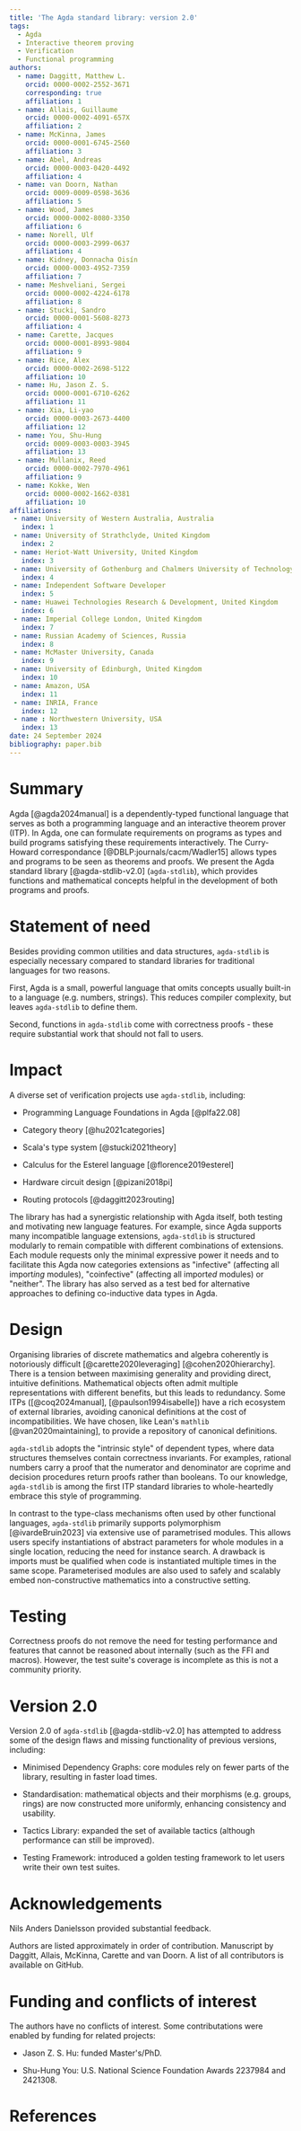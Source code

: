 ```yaml
---
title: 'The Agda standard library: version 2.0'
tags:
  - Agda
  - Interactive theorem proving
  - Verification
  - Functional programming
authors:
  - name: Daggitt, Matthew L.
    orcid: 0000-0002-2552-3671
    corresponding: true
    affiliation: 1
  - name: Allais, Guillaume
    orcid: 0000-0002-4091-657X
    affiliation: 2
  - name: McKinna, James
    orcid: 0000-0001-6745-2560
    affiliation: 3
  - name: Abel, Andreas
    orcid: 0000-0003-0420-4492
    affiliation: 4
  - name: van Doorn, Nathan
    orcid: 0009-0009-0598-3636
    affiliation: 5
  - name: Wood, James
    orcid: 0000-0002-8080-3350
    affiliation: 6
  - name: Norell, Ulf
    orcid: 0000-0003-2999-0637
    affiliation: 4
  - name: Kidney, Donnacha Oisín
    orcid: 0000-0003-4952-7359
    affiliation: 7
  - name: Meshveliani, Sergei
    orcid: 0000-0002-4224-6178
    affiliation: 8
  - name: Stucki, Sandro
    orcid: 0000-0001-5608-8273
    affiliation: 4
  - name: Carette, Jacques
    orcid: 0000-0001-8993-9804
    affiliation: 9
  - name: Rice, Alex
    orcid: 0000-0002-2698-5122
    affiliation: 10
  - name: Hu, Jason Z. S.
    orcid: 0000-0001-6710-6262
    affiliation: 11
  - name: Xia, Li-yao
    orcid: 0000-0003-2673-4400
    affiliation: 12
  - name: You, Shu-Hung
    orcid: 0009-0003-0003-3945
    affiliation: 13
  - name: Mullanix, Reed
    orcid: 0000-0002-7970-4961
    affiliation: 9
  - name: Kokke, Wen
    orcid: 0000-0002-1662-0381
    affiliation: 10
affiliations:
 - name: University of Western Australia, Australia
   index: 1
 - name: University of Strathclyde, United Kingdom
   index: 2
 - name: Heriot-Watt University, United Kingdom
   index: 3
 - name: University of Gothenburg and Chalmers University of Technology, Sweden
   index: 4
 - name: Independent Software Developer
   index: 5
 - name: Huawei Technologies Research & Development, United Kingdom
   index: 6
 - name: Imperial College London, United Kingdom
   index: 7
 - name: Russian Academy of Sciences, Russia
   index: 8
 - name: McMaster University, Canada
   index: 9
 - name: University of Edinburgh, United Kingdom
   index: 10
 - name: Amazon, USA
   index: 11
 - name: INRIA, France
   index: 12
 - name : Northwestern University, USA
   index: 13
date: 24 September 2024
bibliography: paper.bib
---
```


# Summary

Agda [@agda2024manual] is a dependently-typed functional language that serves as both a programming language and an interactive theorem prover (ITP).
In Agda, one can formulate requirements on programs as types and build programs satisfying these requirements interactively.
The Curry-Howard correspondance [@DBLP:journals/cacm/Wadler15] allows types and programs to be seen as theorems and proofs.
We present the Agda standard library [@agda-stdlib-v2.0] (`agda-stdlib`), which provides functions and mathematical concepts helpful in the development of both programs and proofs.

# Statement of need

Besides providing common utilities and data structures, `agda-stdlib` is especially necessary compared to standard libraries for traditional languages for two reasons.

First, Agda is a small, powerful language that omits concepts usually built-in to a language (e.g. numbers, strings).
This reduces compiler complexity, but leaves `agda-stdlib` to define them.

Second, functions in `agda-stdlib` come with correctness proofs - these require substantial work that should not fall to users.

# Impact

A diverse set of verification projects use `agda-stdlib`, including:

- Programming Language Foundations in Agda [@plfa22.08]

- Category theory [@hu2021categories]

- Scala's type system [@stucki2021theory]

- Calculus for the Esterel language [@florence2019esterel]

- Hardware circuit design [@pizani2018pi]

- Routing protocols [@daggitt2023routing]

The library has had a synergistic relationship with Agda itself, both testing and motivating new language features.
For example, since Agda supports many incompatible language extensions, `agda-stdlib` is structured modularly to remain compatible with different combinations of extensions.
Each module requests only the minimal expressive power it needs and to facilitate this Agda now categories extensions as "infective" (affecting all import*ing* modules), "coinfective" (affecting all import*ed* modules) or "neither".
The library has also served as a test bed for alternative approaches to defining co-inductive data types in Agda.

# Design

Organising libraries of discrete mathematics and algebra coherently is notoriously difficult
[@carette2020leveraging] [@cohen2020hierarchy].
There is a tension between maximising generality and providing direct, intuitive definitions.
Mathematical objects often admit multiple representations with different benefits, but this leads to redundancy.
Some ITPs ([@coq2024manual], [@paulson1994isabelle]) have a rich ecosystem of external libraries, avoiding canonical definitions at the cost of incompatibilities.
We have chosen, like Lean's `mathlib` [@van2020maintaining], to provide a repository of canonical definitions.

`agda-stdlib` adopts the "intrinsic style" of dependent types, where data structures themselves contain correctness invariants.
For examples, rational numbers carry a proof that the numerator and denominator are coprime and decision procedures return proofs rather than booleans.
To our knowledge, `agda-stdlib` is among the first ITP standard libraries to whole-heartedly embrace this style of programming.

In contrast to the type-class mechanisms often used by other functional languages, `agda-stdlib` primarily supports polymorphism [@ivardeBruin2023] via extensive use of parametrised modules.
This allows users specify instantiations of abstract parameters for whole modules in a single location, reducing the need for instance search.
A drawback is imports must be qualified when code is instantiated multiple times in the same scope.
Parameterised modules are also used to safely and scalably embed non-constructive mathematics into a constructive setting.

# Testing

Correctness proofs do not remove the need for testing performance and features that cannot be reasoned about internally (such as the FFI and macros).
However, the test suite's coverage is incomplete as this is not a community priority.

# Version 2.0

Version 2.0 of `agda-stdlib` [@agda-stdlib-v2.0] has attempted to address some of the design flaws and missing functionality of previous versions, including:

- Minimised Dependency Graphs: core modules rely on fewer parts of the library, resulting in faster load times.

- Standardisation: mathematical objects and their morphisms (e.g. groups, rings) are now constructed more uniformly, enhancing consistency and usability.

- Tactics Library: expanded the set of available tactics (although performance can still be improved).

- Testing Framework: introduced a golden testing framework to let users write their own test suites.

# Acknowledgements

Nils Anders Danielsson provided substantial feedback.

Authors are listed approximately in order of contribution. Manuscript by Daggitt, Allais, McKinna, Carette and van Doorn. A list of all contributors is available on GitHub.

# Funding and conflicts of interest

The authors have no conflicts of interest.
Some contributations were enabled by funding for related projects:

- Jason Z. S. Hu: funded Master's/PhD.

- Shu-Hung You: U.S. National Science Foundation Awards 2237984 and 2421308.

# References
